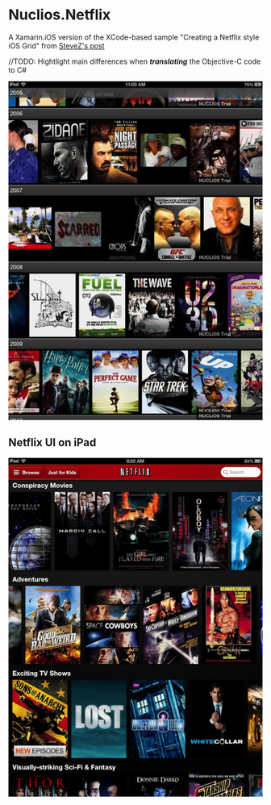 Nuclios.Netflix
===============
A Xamarin.iOS version of the XCode-based sample "Creating a Netflix style iOS Grid" from [SteveZ's post](http://www.infragistics.com/community/blogs/stevez/archive/2012/11/13/creating-a-netflix-style-ios-grid.aspx)

//TODO: Hightlight main differences when ***translating*** the Objective-C code to C#

![GridView](Screenshots/6332.IMG_0250.PNG)

## Netflix UI on iPad ##

![Netflix ](Screenshots/2350.netflixSS.PNG)